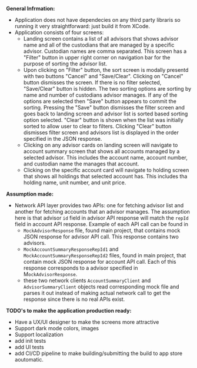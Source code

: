 **General Infrmation:**
- Application does not have dependecies on any third party libraris so running it very straightforward: just build it from XCode.
- Application consists of four screens:
  - Landing screen contains a list of all advisors that shows advisor name and all of the custodians that are managed by a specific advisor. Custodian names are comma separated. This screen has a "Filter" button in upper right corner on navigation bar for the purpose of sorting the advisor list.
  - Upon clicking on "Filter" button, the sort screen is modally presentd with two buttons "Cancel" and "Save/Clear". Clicking on "Cancel" button dismisses the screen. If there is no filter selected, "Save/Clear" button is hidden. The two sorting options are sorting by name and number of custodians advisor manages. If any of the options are selected then "Save" button appears to commit the sorting. Pressing the "Save" button dismisses the filter screen and goes back to landing screen and advisor list is sorted based sorting option selected. "Clear" button is shown when the list was initially sorted to allow user to clear to filters. Clicking "Clear" button dismisses filter screen and advisors list is displayed in the order specified in the JSON response.
  - Clicking on any advisor cards on landing screen will navigate to account summary screen that shows all accounts managed by a selected advisor. This includes the account name, account number, and custodian name the manages that account.
  - Clicking on the specific account card will navigate to holding screen that shows all holdings that selected account has. This includes tha holding name, unit number, and unit price.

**Assumption made:**
- Network API layer provides two APIs: one for fetching advisor list and another for fetching accounts that an advisor manages. The assumption here is that advisor `id` field in advisor API response will match the `repId` field in account API response. Example of each API call can be found in
  - `MockAdvisorResponse` file, found main project, that contains mock JSON response for advisor API call. This response contains two advisors.
  - `MockAccountSummaryResponseRepId1` and `MockAccountSummaryResponseRepId2` files, found in main project, that contain mock JSON response for account API call. Each of this response corresponds to a advisor specified in M`ockAdvisorResponse`.
  - these two network clients `AccountSummaryClient` and `AdvisorSummaryClient` objects read corresponding mock file and parses it out instead of making actual network call to get the response since there is no real APIs exist.

**TODO's to make the application production ready:**
- Have a UX/UI designer to make the screens more attractive
- Support dark mode colors, images
- Support localization
- add init tests
- add UI tests
- add CI/CD pipeline to make building/submitting the build to app store aoutomatic.
